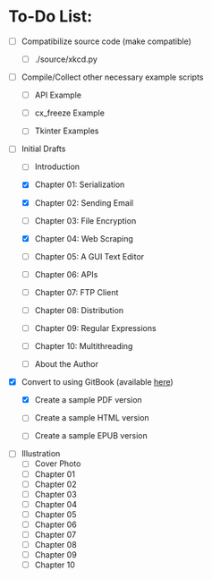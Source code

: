 # To-Do List:

- [ ] Compatibilize source code (make compatible)
  - [ ] ./source/xkcd.py


- [ ] Compile/Collect other necessary example
  scripts
  - [ ] API Example
  - [ ] cx\_freeze Example
  - [ ] Tkinter Examples


- [ ] Initial Drafts
  - [ ] Introduction
  - [x] Chapter 01: Serialization
  - [x] Chapter 02: Sending Email
  - [ ] Chapter 03: File Encryption
  - [x] Chapter 04: Web Scraping
  - [ ] Chapter 05: A GUI Text Editor
  - [ ] Chapter 06: APIs
  - [ ] Chapter 07: FTP Client
  - [ ] Chapter 08: Distribution
  - [ ] Chapter 09: Regular Expressions
  - [ ] Chapter 10: Multithreading
  - [ ] About the Author


- [x] Convert to using GitBook (available [here](https://www.gitbook.com/book/zach-king/python-actually-cool-stuff/details))
  - [x] Create a sample PDF version
  - [ ] Create a sample HTML version
  - [ ] Create a sample EPUB version


- [ ] Illustration
  - [ ] Cover Photo
  - [ ] Chapter 01
  - [ ] Chapter 02
  - [ ] Chapter 03
  - [ ] Chapter 04
  - [ ] Chapter 05
  - [ ] Chapter 06
  - [ ] Chapter 07
  - [ ] Chapter 08
  - [ ] Chapter 09
  - [ ] Chapter 10
